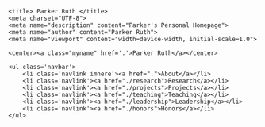<html>
<head>
	<link rel='stylesheet' href='style.css'>
	<!-- kudos to https://google-webfonts-helper.herokuapp.com/fonts -->
	<link rel='stylesheet' href='fonts/nunito_sans/nunito_sans.css'>
	<link rel='stylesheet' href='fonts/open_sans/open_sans.css'>
	<link href="fonts/fontawesome/css/all.css" rel="stylesheet">

    <title> Parker Ruth </title>
	<meta charset="UTF-8">
    <meta name="description" content="Parker's Personal Homepage">
    <meta name="author" content="Parker Ruth">
    <meta name="viewport" content="width=device-width, initial-scale=1.0">

	<center><a class="myname" href='.'>Parker Ruth</a></center>

	<ul class='navbar'>
		<li class='navlink imhere'><a href=".">About</a></li>
        <li class='navlink'><a href="./research">Research</a></li>
		<li class='navlink'><a href="./projects">Projects</a></li>
		<li class='navlink'><a href="./teaching">Teaching</a></li>
		<li class='navlink'><a href="./leadership">Leadership</a></li>
		<li class='navlink'><a href="./honors">Honors</a></li>
	</ul>
</head>
<body>
